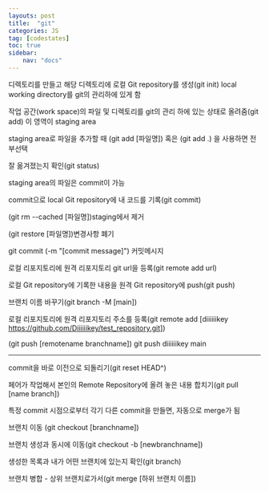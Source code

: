 ```yaml
---
layouts: post
title:  "git"
categories: JS
tag: [codestates]
toc: true
sidebar:
    nav: "docs"
---
```



디렉토리를 만들고 해당 디렉토리에 로컬 Git repository를 생성(git init)
local working directory를 git의 관리하에 있게 함

작업 공간(work space)의 파일 및 디렉토리를 git의 관리 하에 있는 상태로 올려줌(git add) 이 영역이 staging area

staging area로 파일을 추가할 때 (git add [파일명]) 혹은 (git add .) 을 사용하면 전부선택

잘 옮겨졌는지 확인(git status)

staging area의 파일은 commit이 가능

commit으로 local Git repository에 내 코드를 기록(git commit)

(git rm --cached [파일명])staging에서 제거

(git restore [파일명])변경사항 폐기

git commit (-m "[commit message]") 커밋메시지 

로컬 리포지토리에 원격 리포지토리 git url을 등록(git remote add url)

로컬 Git repository에 기록한 내용을 원격 Git repository에 push(git push)

브랜치 이름 바꾸기(git branch -M [main])

로컬 리포지토리에 원격 리포지토리 주소를 등록(git remote add [diiiiiikey https://github.com/Diiiiiikey/test_repository.git])

(git push [remotename branchname])
git push diiiiiikey main


---


commit을 바로 이전으로 되돌리기(git reset HEAD^)

페어가 작업해서 본인의 Remote Repository에 올려 놓은 내용 합치기(git pull [name branch])

특정 commit 시점으로부터 각기 다른 commit을 만들면, 자동으로 merge가 됨

브랜치 이동 (git checkout [branchname])

브랜치 생성과 동시에 이동(git checkout -b [newbranchname])

생성한 목록과 내가 어떤 브랜치에 있는지 확인(git branch)

브랜치 병합 - 상위 브랜치로가서(git merge [하위 브랜치 이름])

